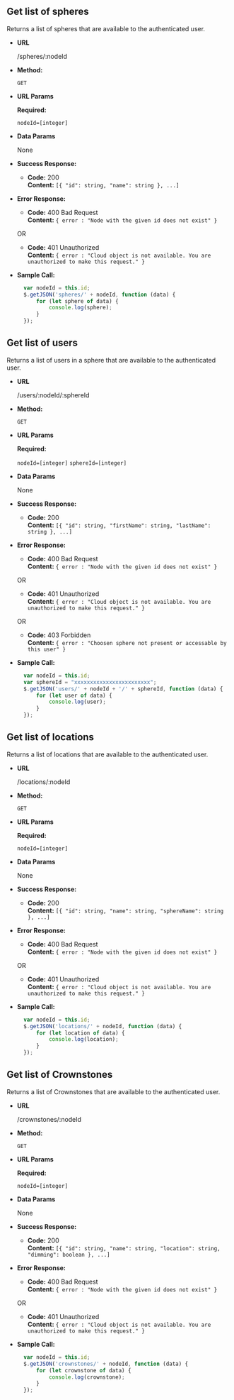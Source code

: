 
**Get list of spheres**
----
  Returns a list of spheres that are available to the authenticated user.

* **URL**

  /spheres/:nodeId

* **Method:**

  `GET`
  
*  **URL Params**

   **Required:**
 
   `nodeId=[integer]`

* **Data Params**

  None

* **Success Response:**

  * **Code:** 200 <br />
    **Content:** `[{ "id": string, "name": string }, ...]`
 
* **Error Response:**

  * **Code:** 400 Bad Request <br />
    **Content:** `{ error : "Node with the given id does not exist" }`

  OR

  * **Code:** 401 Unauthorized <br />
    **Content:** `{ error : "Cloud object is not available. You are unauthorized to make this request." }`

* **Sample Call:**

  ```javascript
    var nodeId = this.id;
    $.getJSON('spheres/' + nodeId, function (data) {
        for (let sphere of data) {
            console.log(sphere);
        }
    });
  ```


**Get list of users**
----
  Returns a list of users in a sphere that are available to the authenticated user.

* **URL**

  /users/:nodeId/:sphereId

* **Method:**

  `GET`
  
*  **URL Params**

   **Required:**
 
   `nodeId=[integer]`
   `sphereId=[integer]`

* **Data Params**

  None

* **Success Response:**

  * **Code:** 200 <br />
    **Content:** `[{ "id": string, "firstName": string, "lastName": string }, ...]`
 
* **Error Response:**

  * **Code:** 400 Bad Request <br />
    **Content:** `{ error : "Node with the given id does not exist" }`

  OR

  * **Code:** 401 Unauthorized <br />
    **Content:** `{ error : "Cloud object is not available. You are unauthorized to make this request." }`

  OR

  * **Code:** 403 Forbidden <br />
    **Content:** `{ error : "Choosen sphere not present or accessable by this user" }`

* **Sample Call:**

  ```javascript
    var nodeId = this.id;
    var sphereId = "xxxxxxxxxxxxxxxxxxxxxxxx";
    $.getJSON('users/' + nodeId + '/' + sphereId, function (data) {
        for (let user of data) {
            console.log(user);
        }
    });
  ```


**Get list of locations**
----
  Returns a list of locations that are available to the authenticated user.

* **URL**

  /locations/:nodeId

* **Method:**

  `GET`
  
*  **URL Params**

   **Required:**
 
   `nodeId=[integer]`

* **Data Params**

  None

* **Success Response:**

  * **Code:** 200 <br />
    **Content:** `[{ "id": string, "name": string, "sphereName": string }, ...]`
 
* **Error Response:**

  * **Code:** 400 Bad Request <br />
    **Content:** `{ error : "Node with the given id does not exist" }`

  OR

  * **Code:** 401 Unauthorized <br />
    **Content:** `{ error : "Cloud object is not available. You are unauthorized to make this request." }`

* **Sample Call:**

  ```javascript
    var nodeId = this.id;
    $.getJSON('locations/' + nodeId, function (data) {
        for (let location of data) {
            console.log(location);
        }
    });
  ```


**Get list of Crownstones**
----
  Returns a list of Crownstones that are available to the authenticated user.

* **URL**

  /crownstones/:nodeId

* **Method:**

  `GET`
  
*  **URL Params**

   **Required:**
 
   `nodeId=[integer]`

* **Data Params**

  None

* **Success Response:**

  * **Code:** 200 <br />
    **Content:** `[{ "id": string, "name": string, "location": string, "dimming": boolean }, ...]`
 
* **Error Response:**

  * **Code:** 400 Bad Request <br />
    **Content:** `{ error : "Node with the given id does not exist" }`

  OR

  * **Code:** 401 Unauthorized <br />
    **Content:** `{ error : "Cloud object is not available. You are unauthorized to make this request." }`

* **Sample Call:**

  ```javascript
    var nodeId = this.id;
    $.getJSON('crownstones/' + nodeId, function (data) {
        for (let crownstone of data) {
            console.log(crownstone);
        }
    });
  ```

